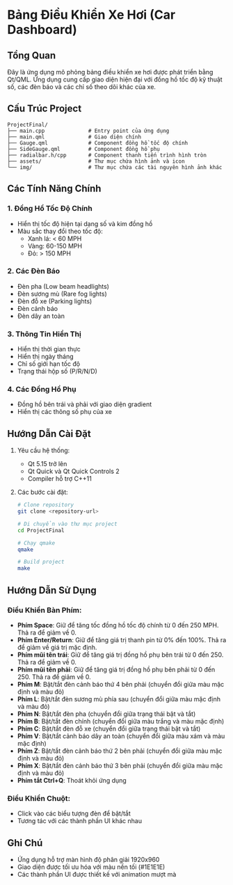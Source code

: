 # Bảng Điều Khiển Xe Hơi (Car Dashboard)

## Tổng Quan
Đây là ứng dụng mô phỏng bảng điều khiển xe hơi được phát triển bằng Qt/QML. Ứng dụng cung cấp giao diện hiện đại với đồng hồ tốc độ kỹ thuật số, các đèn báo và các chỉ số theo dõi khác của xe.

## Cấu Trúc Project
```
ProjectFinal/
├── main.cpp              # Entry point của ứng dụng
├── main.qml              # Giao diện chính
├── Gauge.qml             # Component đồng hồ tốc độ chính
├── SideGauge.qml         # Component đồng hồ phụ
├── radialbar.h/cpp       # Component thanh tiến trình hình tròn
├── assets/               # Thư mục chứa hình ảnh và icon
└── img/                  # Thư mục chứa các tài nguyên hình ảnh khác
```

## Các Tính Năng Chính

### 1. Đồng Hồ Tốc Độ Chính
- Hiển thị tốc độ hiện tại dạng số và kim đồng hồ
- Màu sắc thay đổi theo tốc độ:
  - Xanh lá: < 60 MPH
  - Vàng: 60-150 MPH
  - Đỏ: > 150 MPH

### 2. Các Đèn Báo
- Đèn pha (Low beam headlights)
- Đèn sương mù (Rare fog lights)
- Đèn đỗ xe (Parking lights)
- Đèn cảnh báo
- Đèn dây an toàn

### 3. Thông Tin Hiển Thị
- Hiển thị thời gian thực
- Hiển thị ngày tháng
- Chỉ số giới hạn tốc độ
- Trạng thái hộp số (P/R/N/D)

### 4. Các Đồng Hồ Phụ
- Đồng hồ bên trái và phải với giao diện gradient
- Hiển thị các thông số phụ của xe

## Hướng Dẫn Cài Đặt

1. Yêu cầu hệ thống:
   - Qt 5.15 trở lên
   - Qt Quick và Qt Quick Controls 2
   - Compiler hỗ trợ C++11

2. Các bước cài đặt:
   ```bash
   # Clone repository
   git clone <repository-url>
   
   # Di chuyển vào thư mục project
   cd ProjectFinal
   
   # Chạy qmake
   qmake
   
   # Build project
   make
   ```

## Hướng Dẫn Sử Dụng

### Điều Khiển Bàn Phím:
- **Phím Space**: Giữ để tăng tốc đồng hồ tốc độ chính từ 0 đến 250 MPH. Thả ra để giảm về 0.
- **Phím Enter/Return**: Giữ để tăng giá trị thanh pin từ 0% đến 100%. Thả ra để giảm về giá trị mặc định.
- **Phím mũi tên trái**: Giữ để tăng giá trị đồng hồ phụ bên trái từ 0 đến 250. Thả ra để giảm về 0.
- **Phím mũi tên phải**: Giữ để tăng giá trị đồng hồ phụ bên phải từ 0 đến 250. Thả ra để giảm về 0.
- **Phím M**: Bật/tắt đèn cảnh báo thứ 4 bên phải (chuyển đổi giữa màu mặc định và màu đỏ)
- **Phím L**: Bật/tắt đèn sương mù phía sau (chuyển đổi giữa màu mặc định và màu đỏ)
- **Phím N**: Bật/tắt đèn pha (chuyển đổi giữa trạng thái bật và tắt)
- **Phím B**: Bật/tắt đèn chính (chuyển đổi giữa màu trắng và màu mặc định)
- **Phím C**: Bật/tắt đèn đỗ xe (chuyển đổi giữa trạng thái bật và tắt)
- **Phím V**: Bật/tắt cảnh báo dây an toàn (chuyển đổi giữa màu xám và màu mặc định)
- **Phím Z**: Bật/tắt đèn cảnh báo thứ 2 bên phải (chuyển đổi giữa màu mặc định và màu đỏ)
- **Phím X**: Bật/tắt đèn cảnh báo thứ 3 bên phải (chuyển đổi giữa màu mặc định và màu đỏ)
- **Phím tắt Ctrl+Q**: Thoát khỏi ứng dụng

### Điều Khiển Chuột:
- Click vào các biểu tượng đèn để bật/tắt
- Tương tác với các thành phần UI khác nhau

## Ghi Chú
- Ứng dụng hỗ trợ màn hình độ phân giải 1920x960
- Giao diện được tối ưu hóa với màu nền tối (#1E1E1E)
- Các thành phần UI được thiết kế với animation mượt mà
